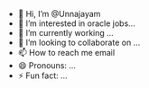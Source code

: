 - 👋 Hi, I’m @Unnajayam
- 👀 I’m interested in oracle jobs...
- 🌱 I’m currently working ...
- 💞️ I’m looking to collaborate on ...
- 📫 How to reach me email
- 😄 Pronouns: ...
- ⚡ Fun fact: ...

<!---
Unnajayam/Unnajayam is a ✨ special ✨ repository because its `README.md` (this file) appears on your GitHub profile.
You can click the Preview link to take a look at your changes.
--->
